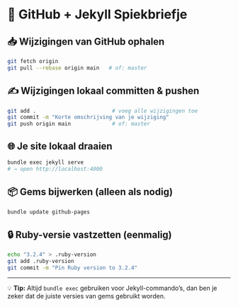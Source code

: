 # 🔧 GitHub + Jekyll Spiekbriefje

## 📥 Wijzigingen van GitHub ophalen
```bash
git fetch origin
git pull --rebase origin main   # of: master
```

## ✍️ Wijzigingen lokaal committen & pushen
```bash
git add .                        # voeg alle wijzigingen toe
git commit -m "Korte omschrijving van je wijziging"
git push origin main             # of: master
```

## 🌐 Je site lokaal draaien
```bash
bundle exec jekyll serve
# → open http://localhost:4000
```

## 📦 Gems bijwerken (alleen als nodig)
```bash
bundle update github-pages
```

## 🔒 Ruby-versie vastzetten (eenmalig)
```bash
echo "3.2.4" > .ruby-version
git add .ruby-version
git commit -m "Pin Ruby version to 3.2.4"
```

---

💡 **Tip:** Altijd `bundle exec` gebruiken voor Jekyll-commando’s, dan ben je zeker dat de juiste versies van gems gebruikt worden.
